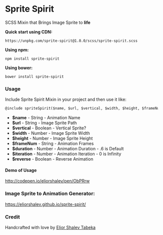 # Sprite Spirit

SCSS Mixin that Brings Image Sprite to **life**

**Quick start using CDN:**
```
https://unpkg.com/sprite-spirit@1.0.0/scss/sprite-spirit.scss
```

**Using npm:**
```
npm install sprite-spirit
```

**Using bower:**
```
bower install sprite-spirit
```

### Usage
Include Sprite Spirit Mixin in your project and then use it like:
```html
@include spriteSpirit($name, $url, $vertical, $width, $height, $frameNum, $duration: .8, $iteration: 0, $reverse: nil);
```

* **$name** - String - Animation Name
* **$url** - String - Image Sprite Path
* **$vertical** - Boolean - Vertical Sprite?
* **$width** - Number - Image Sprite Width
* **$height** - Number - Image Sprite Height
* **$frameNum** - String - Animation Frames
* **$duration** - Number - Animation Duration - .6 is Default
* **$iteration** - Number - Animation Iteration - 0 is Infinity
* **$reverse** - Boolean - Reverse Animation

#### Demo of Usage
http://codepen.io/eliorshalev/pen/ObPRrw


### Image Sprite to Animation Generator:
https://eliorshalev.github.io/sprite-spirit/


### Credit

Handcrafted with love by [Elior Shalev Tabeka](http://codepen.io/eliorshalev)
